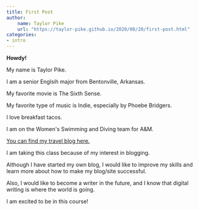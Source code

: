```yaml
---
title: First Post
author:
	name: Taylor Pike
	url: "https://taylor-pike.github.io/2020/08/20/first-post.html"
categories:
- intro
---
```


**Howdy!**

My name is Taylor Pike.

I am a senior Englsih major from Bentonville, Arkansas.

My favorite movie is The Sixth Sense.

My favorite type of music is Indie, especially by Phoebe Bridgers.

I love breakfast tacos.

I am on the Women's Swimming and Diving team for A&M.

[You can find my travel blog here.](http://tayloruntamed.com/)


I am taking this class because of my interest in blogging.

Although I have started my own blog, I would like to improve my skills and learn more about how to make my blog/site successful.

Also, I would like to become a writer in the future, and I know that digital writing is where the world is going.

I am excited to be in this course!

